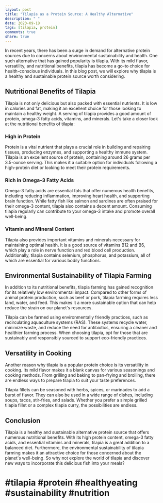 ```yaml
---
layout: post
title: "Tilapia as a Protein Source: A Healthy Alternative"
description: " "
date: 2023-09-18
tags: [tilapia, protein]
comments: true
share: true
---
```


In recent years, there has been a surge in demand for alternative protein sources due to concerns about environmental sustainability and health. One such alternative that has gained popularity is tilapia. With its mild flavor, versatility, and nutritional benefits, tilapia has become a go-to choice for health-conscious individuals. In this blog post, we will explore why tilapia is a healthy and sustainable protein source worth considering.

## Nutritional Benefits of Tilapia

Tilapia is not only delicious but also packed with essential nutrients. It is low in calories and fat, making it an excellent choice for those looking to maintain a healthy weight. A serving of tilapia provides a good amount of protein, omega-3 fatty acids, vitamins, and minerals. Let's take a closer look at the nutritional benefits of tilapia:

### High in Protein

Protein is a vital nutrient that plays a crucial role in building and repairing tissues, producing enzymes, and supporting a healthy immune system. Tilapia is an excellent source of protein, containing around 26 grams per 3.5-ounce serving. This makes it a suitable option for individuals following a high-protein diet or looking to meet their protein requirements.

### Rich in Omega-3 Fatty Acids

Omega-3 fatty acids are essential fats that offer numerous health benefits, including reducing inflammation, improving heart health, and supporting brain function. While fatty fish like salmon and sardines are often praised for their omega-3 content, tilapia also contains a decent amount. Consuming tilapia regularly can contribute to your omega-3 intake and promote overall well-being.

### Vitamin and Mineral Content

Tilapia also provides important vitamins and minerals necessary for maintaining optimal health. It is a good source of vitamins B12 and B6, which play a role in nerve function and red blood cell production. Additionally, tilapia contains selenium, phosphorus, and potassium, all of which are essential for various bodily functions.

## Environmental Sustainability of Tilapia Farming

In addition to its nutritional benefits, tilapia farming has gained recognition for its relatively low environmental impact. Compared to other forms of animal protein production, such as beef or pork, tilapia farming requires less land, water, and feed. This makes it a more sustainable option that can help reduce the strain on our planet's resources.

Tilapia can be farmed using environmentally friendly practices, such as recirculating aquaculture systems (RAS). These systems recycle water, minimize waste, and reduce the need for antibiotics, ensuring a cleaner and healthier farming process. When choosing tilapia, opt for those that are sustainably and responsibly sourced to support eco-friendly practices.

## Versatility in Cooking

Another reason why tilapia is a popular protein choice is its versatility in cooking. Its mild flavor makes it a blank canvas for various seasonings and cooking methods. From grilling and baking to pan-frying and broiling, there are endless ways to prepare tilapia to suit your taste preferences.

Tilapia fillets can be seasoned with herbs, spices, or marinades to add a burst of flavor. They can also be used in a wide range of dishes, including soups, tacos, stir-fries, and salads. Whether you prefer a simple grilled tilapia fillet or a complex tilapia curry, the possibilities are endless.

## Conclusion

Tilapia is a healthy and sustainable alternative protein source that offers numerous nutritional benefits. With its high protein content, omega-3 fatty acids, and essential vitamins and minerals, tilapia is a great addition to a balanced diet. Furthermore, the environmental sustainability of tilapia farming makes it an attractive choice for those concerned about the planet's well-being. So why not explore the world of tilapia and discover new ways to incorporate this delicious fish into your meals?

# #tilapia #protein #healthyeating #sustainability #nutrition